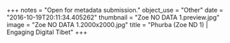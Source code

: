 +++
notes = "Open for metadata submission."
object_use = "Other"
date = "2016-10-19T20:11:34.405262"
thumbnail = "Zoe NO DATA 1.preview.jpg"
image = "Zoe NO DATA 1.2000x2000.jpg"
title = "Phurba (Zoe ND 1) | Engaging Digital Tibet"
+++
